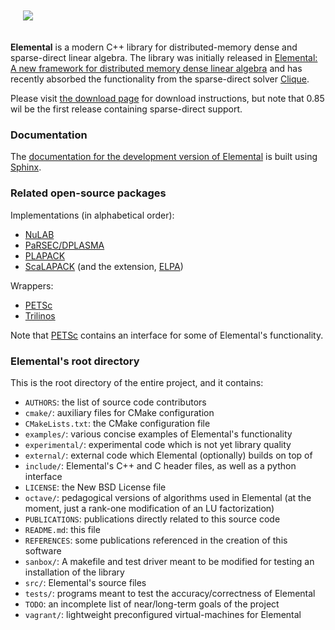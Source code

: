 <p align="left" style="padding: 20px">
<img src="http://libelemental.org/_static/elemental.png">
</p>

**Elemental** is a modern C++ library for distributed-memory dense and sparse-direct linear algebra.
The library was initially released in
[Elemental: A new framework for distributed memory dense linear algebra](https://dl.acm.org/citation.cfm?doid=2427023.2427030) 
and has recently absorbed the functionality from the sparse-direct solver
[Clique](http://www.github.com/poulson/Clique.git).

Please visit [the download page](http://libelemental.org/download/) for 
download instructions, but note that 0.85 wil be the first release containing sparse-direct support.

### Documentation

The [documentation for the development version of Elemental](http://libelemental.org/documentation) is built using [Sphinx](http://sphinx.pocoo.org).

### Related open-source packages

Implementations (in alphabetical order):

* [NuLAB](https://github.com/solomonik/NuLAB)
* [PaRSEC/DPLASMA](http://icl.eecs.utk.edu/projectsdev/parsec/index.html)
* [PLAPACK](http://www.cs.utexas.edu/~plapack)
* [ScaLAPACK](http://www.netlib.org/scalapack) 
  (and the extension, [ELPA](http://elpa.rzg.mpg.de/))

Wrappers:

* [PETSc](https://www.mcs.anl.gov/petsc/)
* [Trilinos](http://trilinos.sandia.gov)

Note that [PETSc](https://www.mcs.anl.gov/petsc/) contains an interface for
some of Elemental's functionality.

### Elemental's root directory

This is the root directory of the entire project, and it contains:

-  `AUTHORS`: the list of source code contributors
-  `cmake/`: auxiliary files for CMake configuration
-  `CMakeLists.txt`: the CMake configuration file
-  `examples/`: various concise examples of Elemental's functionality
-  `experimental/`: experimental code which is not yet library quality
-  `external/`: external code which Elemental (optionally) builds on top of
-  `include/`: Elemental's C++ and C header files, as well as a python interface
-  `LICENSE`: the New BSD License file
-  `octave/`: pedagogical versions of algorithms used in Elemental (at the moment, just a rank-one modification of an LU factorization)
-  `PUBLICATIONS`: publications directly related to this source code
-  `README.md`: this file
-  `REFERENCES`: some publications referenced in the creation of this software
-  `sanbox/`: A makefile and test driver meant to be modified for testing an installation of the library
-  `src/`: Elemental's source files
-  `tests/`: programs meant to test the accuracy/correctness of Elemental
-  `TODO`: an incomplete list of near/long-term goals of the project
-  `vagrant/`: lightweight preconfigured virtual-machines for Elemental
